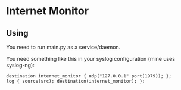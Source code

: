 # Internet Monitor

## Using

You need to run main.py as a service/daemon.

You need something like this in your syslog configuration (mine uses
syslog-ng):

    destination internet_monitor { udp("127.0.0.1" port(1979)); };
    log { source(src); destination(internet_monitor); };
